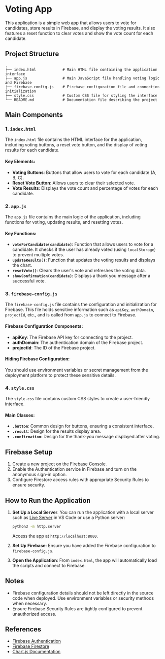 # Voting App

This application is a simple web app that allows users to vote for candidates, store results in Firebase, and display the voting results. It also features a reset function to clear votes and show the vote count for each candidate.

## Project Structure

```
.
├── index.html            # Main HTML file containing the application interface
├── app.js                # Main JavaScript file handling voting logic and Firebase
├── firebase-config.js    # Firebase configuration file and connection initialization
├── style.css             # Custom CSS file for styling the interface
└── README.md             # Documentation file describing the project
```

## Main Components

### 1. `index.html`

The `index.html` file contains the HTML interface for the application, including voting buttons, a reset vote button, and the display of voting results for each candidate.

#### Key Elements:
- **Voting Buttons**: Buttons that allow users to vote for each candidate (A, B, C).
- **Reset Vote Button**: Allows users to clear their selected vote.
- **Vote Results**: Displays the vote count and percentage of votes for each candidate.

### 2. `app.js`

The `app.js` file contains the main logic of the application, including functions for voting, updating results, and resetting votes.

#### Key Functions:
- **`voteForCandidate(candidate)`**: Function that allows users to vote for a candidate. It checks if the user has already voted (using `localStorage`) to prevent multiple votes.
- **`updateResults()`**: Function that updates the voting results and displays the chart.
- **`resetVote()`**: Clears the user's vote and refreshes the voting data.
- **`showConfirmation(candidate)`**: Displays a thank you message after a successful vote.

### 3. `firebase-config.js`

The `firebase-config.js` file contains the configuration and initialization for Firebase. This file holds sensitive information such as `apiKey`, `authDomain`, `projectId`, etc., and is called from `app.js` to connect to Firebase.

#### Firebase Configuration Components:
- **apiKey**: The Firebase API key for connecting to the project.
- **authDomain**: The authentication domain of the Firebase project.
- **projectId**: The ID of the Firebase project.

#### Hiding Firebase Configuration:
You should use environment variables or secret management from the deployment platform to protect these sensitive details.

### 4. `style.css`

The `style.css` file contains custom CSS styles to create a user-friendly interface.

#### Main Classes:
- **`.button`**: Common design for buttons, ensuring a consistent interface.
- **`.result`**: Design for the results display area.
- **`.confirmation`**: Design for the thank-you message displayed after voting.

## Firebase Setup

1. Create a new project on the [Firebase Console](https://console.firebase.google.com).
2. Enable the Authentication service in Firebase and turn on the anonymous sign-in option.
3. Configure Firestore access rules with appropriate Security Rules to ensure security.

## How to Run the Application

1. **Set Up a Local Server**: You can run the application with a local server such as [Live Server](https://marketplace.visualstudio.com/items?itemName=ritwickdey.LiveServer) in VS Code or use a Python server:
   ```bash
   python3 -m http.server
   ```
   Access the app at `http://localhost:8000`.

2. **Set Up Firebase**: Ensure you have added the Firebase configuration to `firebase-config.js`.

3. **Open the Application**: From `index.html`, the app will automatically load the scripts and connect to Firebase.

## Notes

- Firebase configuration details should not be left directly in the source code when deployed. Use environment variables or security methods when necessary.
- Ensure Firebase Security Rules are tightly configured to prevent unauthorized access.

## References

- [Firebase Authentication](https://firebase.google.com/docs/auth)
- [Firebase Firestore](https://firebase.google.com/docs/firestore)
- [Chart.js Documentation](https://www.chartjs.org/docs/latest/)
